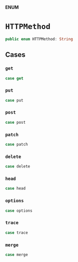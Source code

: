 **ENUM**

# `HTTPMethod`

```swift
public enum HTTPMethod: String
```

## Cases
### `get`

```swift
case get
```

### `put`

```swift
case put
```

### `post`

```swift
case post
```

### `patch`

```swift
case patch
```

### `delete`

```swift
case delete
```

### `head`

```swift
case head
```

### `options`

```swift
case options
```

### `trace`

```swift
case trace
```

### `merge`

```swift
case merge
```
